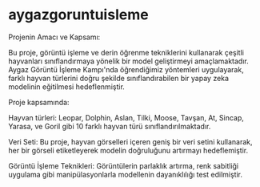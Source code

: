 # aygazgoruntuisleme

Projenin Amacı ve Kapsamı:

Bu proje, görüntü işleme ve derin öğrenme tekniklerini kullanarak çeşitli hayvanları sınıflandırmaya yönelik bir model geliştirmeyi amaçlamaktadır. Aygaz Görüntü İşleme Kampı'nda öğrendiğimiz yöntemleri uygulayarak, farklı hayvan türlerini doğru şekilde sınıflandırabilen bir yapay zeka modelinin eğitilmesi hedeflenmiştir.

Proje kapsamında:

Hayvan türleri: Leopar, Dolphin, Aslan, Tilki, Moose, Tavşan, At, Sincap, Yarasa, ve Goril gibi 10 farklı hayvan türü sınıflandırılmaktadır.

Veri Seti: Bu proje, hayvan görselleri içeren geniş bir veri setini kullanarak, her bir görseli etiketleyerek modelin doğruluğunu artırmayı hedeflemiştir.

Görüntü İşleme Teknikleri: Görüntülerin parlaklık artırma, renk sabitliği uygulama gibi manipülasyonlarla modellenin dayanıklılığı test edilmiştir.
